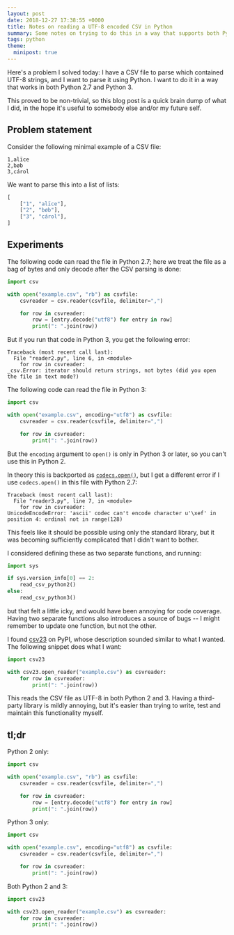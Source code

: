```yaml
---
layout: post
date: 2018-12-27 17:38:55 +0000
title: Notes on reading a UTF-8 encoded CSV in Python
summary: Some notes on trying to do this in a way that supports both Python 2 and 3, and the frustration of doing so.
tags: python
theme:
  minipost: true
---
```


Here's a problem I solved today: I have a CSV file to parse which contained UTF-8 strings, and I want to parse it using Python.
I want to do it in a way that works in both Python 2.7 and Python 3.

This proved to be non-trivial, so this blog post is a quick brain dump of what I did, in the hope it's useful to somebody else and/or my future self.

## Problem statement

Consider the following minimal example of a CSV file:

```csv
1,alïce
2,bøb
3,cárol
```

We want to parse this into a list of lists:

```python
[
    ["1", "alïce"],
    ["2", "bøb"],
    ["3", "cárol"],
]
```

## Experiments

The following code can read the file in Python 2.7; here we treat the file as a bag of bytes and only decode after the CSV parsing is done:

```python
import csv

with open("example.csv", "rb") as csvfile:
    csvreader = csv.reader(csvfile, delimiter=",")

    for row in csvreader:
        row = [entry.decode("utf8") for entry in row]
        print(": ".join(row))
```

But if you run that code in Python 3, you get the following error:

```
Traceback (most recent call last):
  File "reader2.py", line 6, in <module>
    for row in csvreader:
_csv.Error: iterator should return strings, not bytes (did you open the file in text mode?)
```

The following code can read the file in Python 3:

```python
import csv

with open("example.csv", encoding="utf8") as csvfile:
    csvreader = csv.reader(csvfile, delimiter=",")

    for row in csvreader:
        print(": ".join(row))
```

But the `encoding` argument to `open()` is only in Python 3 or later, so you can't use this in Python 2.

In theory this is backported as [`codecs.open()`](https://docs.python.org/3/library/codecs.html#codecs.open), but I get a different error if I use `codecs.open()` in this file with Python 2.7:

```
Traceback (most recent call last):
  File "reader3.py", line 7, in <module>
    for row in csvreader:
UnicodeEncodeError: 'ascii' codec can't encode character u'\xef' in position 4: ordinal not in range(128)
```

This feels like it should be possible using only the standard library, but it was becoming sufficiently complicated that I didn't want to bother.

I considered defining these as two separate functions, and running:

```python
import sys

if sys.version_info[0] == 2:
    read_csv_python2()
else:
    read_csv_python3()
```

but that felt a little icky, and would have been annoying for code coverage.
Having two separate functions also introduces a source of bugs -- I might remember to update one function, but not the other.

I found [csv23](https://pypi.org/project/csv23/) on PyPI, whose description sounded similar to what I wanted.
The following snippet does what I want:

```python
import csv23

with csv23.open_reader("example.csv") as csvreader:
    for row in csvreader:
        print(": ".join(row))
```

This reads the CSV file as UTF-8 in both Python 2 and 3.
Having a third-party library is mildly annoying, but it's easier than trying to write, test and maintain this functionality myself.

## tl;dr

Python 2 only:

```python
import csv

with open("example.csv", "rb") as csvfile:
    csvreader = csv.reader(csvfile, delimiter=",")

    for row in csvreader:
        row = [entry.decode("utf8") for entry in row]
        print(": ".join(row))
```

Python 3 only:

```python
import csv

with open("example.csv", encoding="utf8") as csvfile:
    csvreader = csv.reader(csvfile, delimiter=",")

    for row in csvreader:
        print(": ".join(row))
```

Both Python 2 and 3:

```python
import csv23

with csv23.open_reader("example.csv") as csvreader:
    for row in csvreader:
        print(": ".join(row))
```
